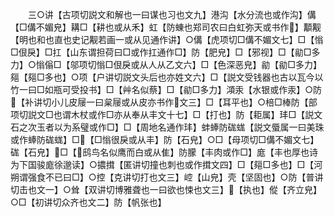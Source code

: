 <!-- { "loadSidebar": true } -->
　　三○讲【古项切説文和解也一曰谋也习也文九】港沟【水分流也或作沟】傋【□傋不媚皃】耩□【耕也或从禾】虹【防蝀也郑司农曰白虹弥天或书作】顜觏【明也和也直也史记觏若画一或从见通作讲】○傋【虎项切□傋不媚文七】□【慃□佷戾】□扛【山东谓担荷曰□或作扛通作□】防【肥皃】□【邪视】□【勜□多力】○慃傟□【邬项切慃□佷戾或从人从乙文六】□【色深恶皃】勜【勜□多力】郺【郺□多也】○项【户讲切説文头后也亦姓文六】□【説文受钱器也古以瓦今以竹一曰□如瓶可受投书】□【艸名似蔡】□【勜□多力】澒汞【水银或作汞】○防【补讲切小儿皮屦一曰枲屦或从皮亦书作文三】□【耳平也】○棓□棒防【部项切説文□也谓木杖或作□亦从奉从丰文十七】□【打也】防【耟属】玤□【説文石之次玉者以为系璧或作□】□【周地名通作玤】蚌蜯防硥蛖【説文蜃属一曰美珠或作蜯防硥蛖】□【□慃很戾或从丰】防【石皃】○□【母项切□傋不媚文七】硥【石皃】□【鸱鸟名似鹰而白或从隹】防朦【丰肉或作□】庬【丰也厚也诗为下国骏庬徐邈读】○擃搑【匿讲切撞也刺也或作搑文四】□【郺□多也】□【河朔谓强食不已曰□】○控【克讲切打也文三】崆【山皃】壳【坚固也】○防【普讲切击也文一】○耸【双讲切博雅聋也一曰欲也悚也文三】【执也】傱【齐立皃】○□【初讲切众齐也文二】防【帆张也】
